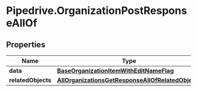 # Pipedrive.OrganizationPostResponseAllOf

## Properties

Name | Type | Description | Notes
------------ | ------------- | ------------- | -------------
**data** | [**BaseOrganizationItemWithEditNameFlag**](BaseOrganizationItemWithEditNameFlag.md) |  | [optional] 
**relatedObjects** | [**AllOrganizationsGetResponseAllOfRelatedObjects**](AllOrganizationsGetResponseAllOfRelatedObjects.md) |  | [optional] 


